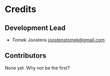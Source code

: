 # Credits

## Development Lead

* Tomek Joostens <joostenstomek@gmail.com>

## Contributors

None yet. Why not be the first?
